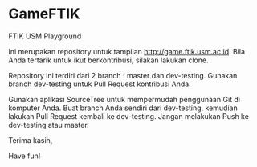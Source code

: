 # GameFTIK
FTIK USM Playground

Ini merupakan repository untuk tampilan http://game.ftik.usm.ac.id.
Bila Anda tertarik untuk ikut berkontribusi, silakan lakukan clone.

Repository ini terdiri dari 2 branch : master dan dev-testing.
Gunakan branch dev-testing untuk Pull Request kontribusi Anda.

Gunakan aplikasi SourceTree untuk mempermudah penggunaan Git di komputer Anda.
Buat branch Anda sendiri dari dev-testing, kemudian lakukan Pull Request kembali ke dev-testing.
Jangan melakukan Push ke dev-testing atau master.

Terima kasih,

Have fun!